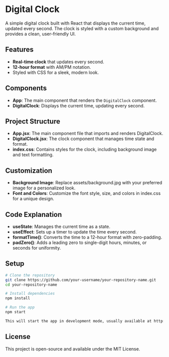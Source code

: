# Digital Clock

A simple digital clock built with React that displays the current time, updated every second. The clock is styled with a custom background and provides a clean, user-friendly UI.

## Features

- **Real-time clock** that updates every second.
- **12-hour format** with AM/PM notation.
- Styled with CSS for a sleek, modern look.

## Components

- **App**: The main component that renders the `DigitalClock` component.
- **DigitalClock**: Displays the current time, updating every second.

## Project Structure

- **App.jsx**: The main component file that imports and renders DigitalClock. 
- **DigitalClock.jsx**: The clock component that manages time state and format.
- **index.css**: Contains styles for the clock, including background image and text formatting.

## Customization

- **Background Image**: Replace assets/background.jpg with your preferred image for a personalized look.
- **Font and Colors**: Customize the font style, size, and colors in index.css for a unique design.

## Code Explanation

- **useState**: Manages the current time as a state.
- **useEffect**:  Sets up a timer to update the time every second.
- **formatTime()**: Converts the time to a 12-hour format with zero-padding.
- **padZero()**:  Adds a leading zero to single-digit hours, minutes, or seconds for uniformity.
  
## Setup

``` bash
# Clone the repository
git clone https://github.com/your-username/your-repository-name.git
cd your-repository-name

# Install dependencies
npm install

# Run the app
npm start 

This will start the app in development mode, usually available at http://localhost:3000 
```
## License

This project is open-source and available under the MIT License.
